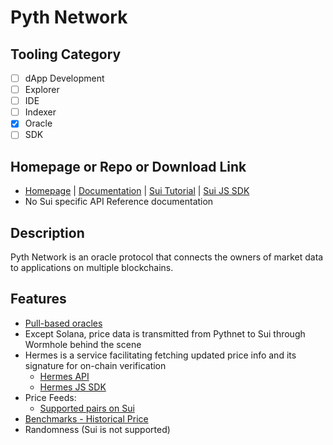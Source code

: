 # Pyth Network

## Tooling Category

- [ ] dApp Development
- [ ] Explorer
- [ ] IDE
- [ ] Indexer
- [x] Oracle
- [ ] SDK

## Homepage or Repo or Download Link

- [Homepage](https://www.pyth.network/) | [Documentation](https://docs.pyth.network/home) | [Sui Tutorial](https://docs.pyth.network/price-feeds/use-real-time-data/sui) | [Sui JS SDK](https://github.com/pyth-network/pyth-crosschain/tree/main/target_chains/sui/sdk/js)
- No Sui specific API Reference documentation

## Description

Pyth Network is an oracle protocol that connects the owners of market data to applications on multiple blockchains.

## Features
- [Pull-based oracles](https://docs.pyth.network/price-feeds/pull-updates#pull-oracles)
- Except Solana, price data is transmitted from Pythnet to Sui through Wormhole behind the scene
- Hermes is a service facilitating fetching updated price info and its signature for on-chain verification
    - [Hermes API](https://hermes.pyth.network/docs/)
    - [Hermes JS SDK](https://github.com/pyth-network/pyth-crosschain/tree/main/price_service/client/js)
- Price Feeds:
    - [Supported pairs on Sui](https://docs.pyth.network/price-feeds/sponsored-feeds#sui)
- [Benchmarks - Historical Price](https://docs.pyth.network/benchmarks)
- Randomness (Sui is not supported)